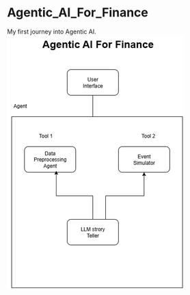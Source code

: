# Agentic_AI_For_Finance
My first journey into Agentic AI.
![Alt text](Agentic_ai_Finance.drawio.png)
